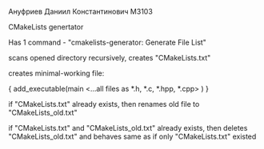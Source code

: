 Ануфриев Даниил Константинович М3103

CMakeLists genertator

Has 1 command - "cmakelists-generator: Generate File List"

scans opened directory recursively, creates "CMakeLists.txt"

creates minimal-working file:

{
add_executable(main
<...all files as *.h, *.c, *.hpp, *.cpp>
)
}

if "CMakeLists.txt" already exists, then renames old file to "CMakeLists_old.txt"

if "CMakeLists.txt" and "CMakeLists_old.txt" already exists, then deletes "CMakeLists_old.txt" and behaves same as if only "CMakeLists.txt" existed